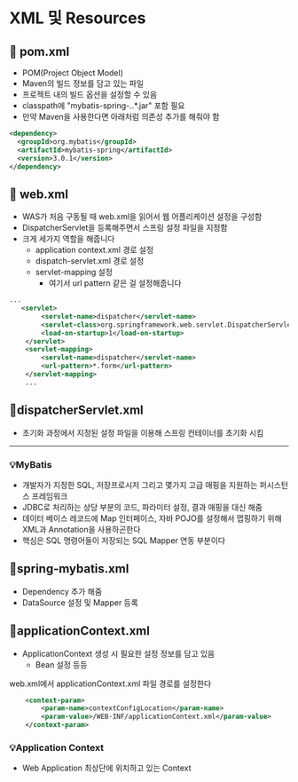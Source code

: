 # XML 및 Resources
##  📕 pom.xml
- POM(Project Object Model)
- Maven의 빌드 정보를 담고 있는 파일
- 프로젝트 내의 빌드 옵션을 설정할 수 있음
- classpath에 "mybatis-spring-*.*.*.jar" 포함 필요
- 만약 Maven을 사용한다면 아래처럼 의존성 추가를 해줘야 함
```xml
<dependency>
  <groupId>org.mybatis</groupId>
  <artifactId>mybatis-spring</artifactId>
  <version>3.0.1</version>
</dependency>
```

## 📕 web.xml
- WAS가 처음 구동될 때 web.xml을 읽어서 웹 어플리케이션 설정을 구성함
- DispatcherServlet을 등록해주면서 스프링 설정 파일을 지정함
- 크게 세가지 역할을 해줍니다
  - application context.xml 경로 설정
  - dispatch-servlet.xml 경로 설정
  - servlet-mapping 설정
    - 여기서 url pattern 같은 걸 설정해줍니다

```xml
...
   <servlet>
        <servlet-name>dispatcher</servlet-name>
        <servlet-class>org.springframework.web.servlet.DispatcherServlet</servlet-class>
        <load-on-startup>1</load-on-startup>
    </servlet>
    <servlet-mapping>
        <servlet-name>dispatcher</servlet-name>
        <url-pattern>*.form</url-pattern>
    </servlet-mapping>
    ...
```

## 📕dispatcherServlet.xml
- 초기화 과정에서 지정된 설정 파일을 이용해 스프링 컨테이너를 초기화 시킴

---

### 💡MyBatis
- 개발자가 지정한 SQL, 저장프로시저 그리고 몇가지 고급 매핑을 지원하는 퍼시스턴스 프레임워크
- JDBC로 처리하는 상당 부분의 코드, 파라미터 설정, 결과 매핑을 대신 해줌
- 데이터 베이스 레코드에 Map 인터페이스, 자바 POJO를 설정해서 맵핑하기 위해 XML과 Annotation을 사용하곤한다
- 핵심은 SQL 명령어들이 저장되는 SQL Mapper 연동 부분이다

## 📕spring-mybatis.xml
- Dependency 추가 해줌
- DataSource 설정 및 Mapper 등록

## 📕applicationContext.xml
- ApplicationContext 생성 시 필요한 설정 정보를 담고 있음 
  - Bean 설정 등등

web.xml에서 applicationContext.xml 파일 경로를 설정한다
```xml
    <context-param>
        <param-name>contextConfigLocation</param-name>
        <param-value>/WEB-INF/applicationContext.xml</param-value>
    </context-param>
```
  
### 💡Application Context
- Web Application 최상단에 위치하고 있는 Context